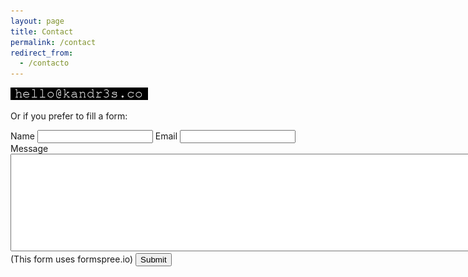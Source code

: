 ```yaml
---
layout: page
title: Contact
permalink: /contact
redirect_from:
  - /contacto
---
```

[![](/images/email.png)](mailto:hello@kandr3s.co)

Or if you prefer to fill a form:
<form action="https://formspree.io/f/xwkwzdlz" method="POST">
    <label for="name">Name</label>
    <input name="name" id="name" type="text">
    <label for="email">Email</label>
    <input name="Email" id="email" type="email">
    <label for="name">Message</label>
    <textarea cols="100" rows="10" id="message" name="message"></textarea>
    (This form uses formspree.io)
    <button class="button" type="submit">Submit</button>
    
</form>
